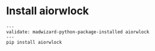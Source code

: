 # Install aiorwlock

```shell
---
validate: madwizard-python-package-installed aiorwlock
---
pip install aiorwlock
```
